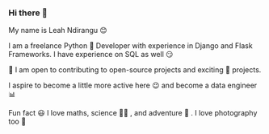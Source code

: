 ### Hi there 👋
My name is Leah Ndirangu :blush:

I am a freelance Python :snake: Developer with experience in Django and Flask Frameworks. I have experience on SQL as well :smirk:
 
:construction_worker: I am open to contributing to open-source projects and exciting :star2: projects.

I aspire to become a little more active here :wink: and become a data engineer :bar_chart: 

Fun fact :smiley: I love maths, science :woman_scientist: , and adventure :trolleybus: . I love photography too :camera_flash:

<!--
**Lewanja/LeWanja** is a ✨ _special_ ✨ repository because its `README.md` (this file) appears on your GitHub profile.

Here are some ideas to get you started:

- 🔭 I’m currently working on ...
- 🌱 I’m currently learning ...
- 👯 I’m looking to collaborate on ...
- 🤔 I’m looking for help with ...
- 💬 Ask me about ...
- 📫 How to reach me: ...
- 😄 Pronouns: ...
- ⚡ Fun fact: ...
-->
